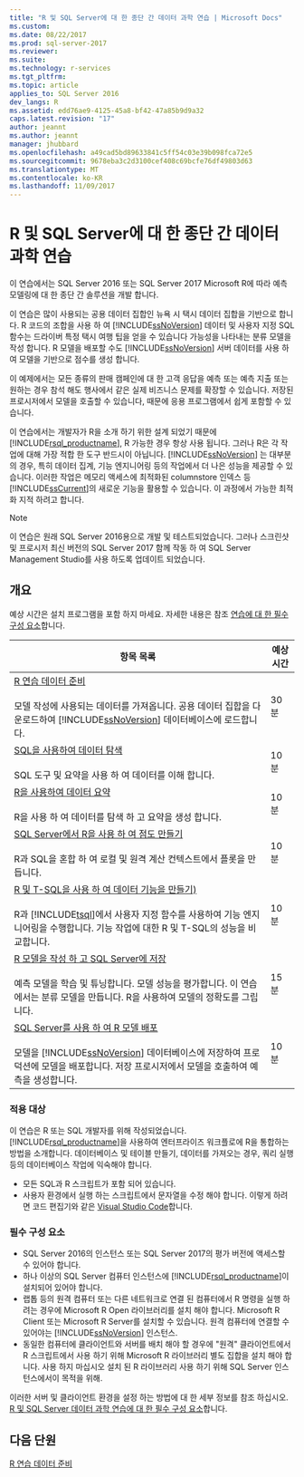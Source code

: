 ```yaml
---
title: "R 및 SQL Server에 대 한 종단 간 데이터 과학 연습 | Microsoft Docs"
ms.custom: 
ms.date: 08/22/2017
ms.prod: sql-server-2017
ms.reviewer: 
ms.suite: 
ms.technology: r-services
ms.tgt_pltfrm: 
ms.topic: article
applies_to: SQL Server 2016
dev_langs: R
ms.assetid: edd76ae9-4125-45a8-bf42-47a85b9d9a32
caps.latest.revision: "17"
author: jeannt
ms.author: jeannt
manager: jhubbard
ms.openlocfilehash: a49cad5bd89633841c5ff54c03e39b098fca72e5
ms.sourcegitcommit: 9678eba3c2d3100cef408c69bcfe76df49803d63
ms.translationtype: MT
ms.contentlocale: ko-KR
ms.lasthandoff: 11/09/2017
---
```

# <a name="end-to-end-data-science-walkthrough-for-r-and-sql-server"></a>R 및 SQL Server에 대 한 종단 간 데이터 과학 연습

이 연습에서는 SQL Server 2016 또는 SQL Server 2017 Microsoft R에 따라 예측 모델링에 대 한 종단 간 솔루션을 개발 합니다.

이 연습은 많이 사용되는 공용 데이터 집합인 뉴욕 시 택시 데이터 집합을 기반으로 합니다. R 코드의 조합을 사용 하 여 [!INCLUDE[ssNoVersion](../../includes/ssnoversion-md.md)] 데이터 및 사용자 지정 SQL 함수는 드라이버 특정 택시 여행 팁을 얻을 수 있습니다 가능성을 나타내는 분류 모델을 작성 합니다. R 모델을 배포할 수도 [!INCLUDE[ssNoVersion](../../includes/ssnoversion-md.md)] 서버 데이터를 사용 하 여 모델을 기반으로 점수를 생성 합니다.

이 예제에서는 모든 종류의 판매 캠페인에 대 한 고객 응답을 예측 또는 예측 지출 또는 원하는 경우 참석 해도 행사에서 같은 실제 비즈니스 문제를 확장할 수 있습니다. 저장된 프로시저에서 모델을 호출할 수 있습니다, 때문에 응용 프로그램에서 쉽게 포함할 수 있습니다.

이 연습에서는 개발자가 R을 소개 하기 위한 설계 되었기 때문에 [!INCLUDE[rsql_productname](../../includes/rsql-productname-md.md)], R 가능한 경우 항상 사용 됩니다. 그러나 R은 각 작업에 대해 가장 적합 한 도구 반드시이 아닙니다. [!INCLUDE[ssNoVersion](../../includes/ssnoversion-md.md)] 는 대부분의 경우, 특히 데이터 집계, 기능 엔지니어링 등의 작업에서 더 나은 성능을 제공할 수 있습니다.  이러한 작업은 메모리 액세스에 최적화된 columnstore 인덱스 등 [!INCLUDE[ssCurrent](../../includes/sscurrent-md.md)]의 새로운 기능을 활용할 수 있습니다. 이 과정에서 가능한 최적화 지적 하려고 합니다.

> [!NOTE]
> 이 연습은 원래 SQL Server 2016용으로 개발 및 테스트되었습니다. 그러나 스크린샷 및 프로시저 최신 버전의 SQL Server 2017 함께 작동 하 여 SQL Server Management Studio를 사용 하도록 업데이트 되었습니다.

## <a name="overview"></a>개요

예상 시간은 설치 프로그램을 포함 하지 마세요. 자세한 내용은 참조 [연습에 대 한 필수 구성 요소](../tutorials/walkthrough-prerequisites-for-data-science-walkthroughs.md)합니다.

|항목 목록|예상 시간|
|-|------------------------------|
|[R 연습 데이터 준비](../tutorials/walkthrough-prepare-the-data.md) <br /><br />모델 작성에 사용되는 데이터를 가져옵니다. 공용 데이터 집합을 다운로드하여 [!INCLUDE[ssNoVersion](../../includes/ssnoversion-md.md)] 데이터베이스에 로드합니다.|30분|
|[SQL을 사용하여 데이터 탐색](../tutorials/walkthrough-view-and-explore-the-data.md) <br /><br />SQL 도구 및 요약을 사용 하 여 데이터를 이해 합니다.|10분|
|[R을 사용하여 데이터 요약](../tutorials/walkthrough-view-and-summarize-data-using-r.md) <br /><br />R을 사용 하 여 데이터를 탐색 하 고 요약을 생성 합니다.|10분|
|[SQL Server에서 R을 사용 하 여 점도 만들기](../tutorials/walkthrough-create-graphs-and-plots-using-r.md) <br /><br />R과 SQL을 혼합 하 여 로컬 및 원격 계산 컨텍스트에서 플롯을 만듭니다.|10분|
|[R 및 T-SQL을 사용 하 여 데이터 기능을 만들기)](../tutorials/walkthrough-create-data-features.md) <br /><br />R과 [!INCLUDE[tsql](../../includes/tsql-md.md)]에서 사용자 지정 함수를 사용하여 기능 엔지니어링을 수행합니다. 기능 작업에 대한 R 및 T-SQL의 성능을 비교합니다. |10분|
|[R 모델을 작성 하 고 SQL Server에 저장](../tutorials/walkthrough-build-and-save-the-model.md) <br /><br />예측 모델을 학습 및 튜닝합니다. 모델 성능을 평가합니다. 이 연습에서는 분류 모델을 만듭니다. R을 사용하여 모델의 정확도를 그립니다.|15분|
|[SQL Server를 사용 하 여 R 모델 배포](../tutorials/walkthrough-deploy-and-use-the-model.md) <br /><br />모델을 [!INCLUDE[ssNoVersion](../../includes/ssnoversion-md.md)] 데이터베이스에 저장하여 프로덕션에 모델을 배포합니다. 저장 프로시저에서 모델을 호출하여 예측을 생성합니다.|10분|

### <a name="intended-audience"></a>적용 대상

이 연습은 R 또는 SQL 개발자를 위해 작성되었습니다. [!INCLUDE[rsql_productname](../../includes/rsql-productname-md.md)]을 사용하여 엔터프라이즈 워크플로에 R을 통합하는 방법을 소개합니다.  데이터베이스 및 테이블 만들기, 데이터를 가져오는 경우, 쿼리 실행 등의 데이터베이스 작업에 익숙해야 합니다.

+ 모든 SQL과 R 스크립트가 포함 되어 있습니다.
+ 사용자 환경에서 실행 하는 스크립트에서 문자열을 수정 해야 합니다. 이렇게 하려면 코드 편집기와 같은 [Visual Studio Code](https://code.visualstudio.com/Download)합니다.

### <a name="prerequisites"></a>필수 구성 요소

+ SQL Server 2016의 인스턴스 또는 SQL Server 2017의 평가 버전에 액세스할 수 있어야 합니다.
+ 하나 이상의 SQL Server 컴퓨터 인스턴스에 [!INCLUDE[rsql_productname](../../includes/rsql-productname-md.md)]이 설치되어 있어야 합니다.
+ 랩톱 등의 원격 컴퓨터 또는 다른 네트워크로 연결 된 컴퓨터에서 R 명령을 실행 하려는 경우에 Microsoft R Open 라이브러리를 설치 해야 합니다. Microsoft R Client 또는 Microsoft R Server를 설치할 수 있습니다. 원격 컴퓨터에 연결할 수 있어야는 [!INCLUDE[ssNoVersion](../../includes/ssnoversion-md.md)] 인스턴스.
+ 동일한 컴퓨터에 클라이언트와 서버를 배치 해야 할 경우에 "원격" 클라이언트에서 R 스크립트에서 사용 하기 위해 Microsoft R 라이브러리 별도 집합을 설치 해야 합니다. 사용 하지 마십시오 설치 된 R 라이브러리 사용 하기 위해 SQL Server 인스턴스에서이 목적을 위해.

이러한 서버 및 클라이언트 환경을 설정 하는 방법에 대 한 세부 정보를 참조 하십시오. [R 및 SQL Server 데이터 과학 연습에 대 한 필수 구성 요소](../tutorials/walkthrough-prerequisites-for-data-science-walkthroughs.md)합니다.

## <a name="next-lesson"></a>다음 단원

[R 연습 데이터 준비](../tutorials/walkthrough-prepare-the-data.md)
